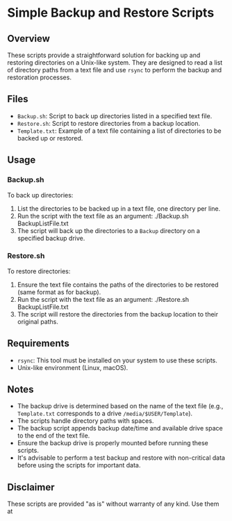 # Simple Backup and Restore Scripts

## Overview
These scripts provide a straightforward solution for backing up and restoring directories on a Unix-like system. They are designed to read a list of directory paths from a text file and use `rsync` to perform the backup and restoration processes.

## Files
- `Backup.sh`: Script to back up directories listed in a specified text file.
- `Restore.sh`: Script to restore directories from a backup location.
- `Template.txt`: Example of a text file containing a list of directories to be backed up or restored.

## Usage

### Backup.sh
To back up directories:
1. List the directories to be backed up in a text file, one directory per line.
2. Run the script with the text file as an argument: ./Backup.sh BackupListFile.txt
3. The script will back up the directories to a `Backup` directory on a specified backup drive.

### Restore.sh
To restore directories:
1. Ensure the text file contains the paths of the directories to be restored (same format as for backup).
2. Run the script with the text file as an argument: ./Restore.sh BackupListFile.txt
3. The script will restore the directories from the backup location to their original paths.

## Requirements
- `rsync`: This tool must be installed on your system to use these scripts.
- Unix-like environment (Linux, macOS).

## Notes
- The backup drive is determined based on the name of the text file (e.g., `Template.txt` corresponds to a drive `/media/$USER/Template`).
- The scripts handle directory paths with spaces.
- The backup script appends backup date/time and available drive space to the end of the text file.
- Ensure the backup drive is properly mounted before running these scripts.
- It's advisable to perform a test backup and restore with non-critical data before using the scripts for important data.

## Disclaimer
These scripts are provided "as is" without warranty of any kind. Use them at 
